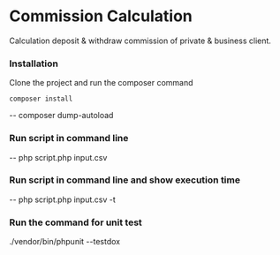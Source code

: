 # Commission Calculation
Calculation deposit &amp; withdraw commission of private &amp; business client.

### Installation 
Clone the project and run the composer command

`composer install`

-- composer dump-autoload
### Run script in command line
-- php script.php input.csv
### Run script in command line and show execution time
-- php script.php input.csv -t

### Run the command for unit test
./vendor/bin/phpunit --testdox
